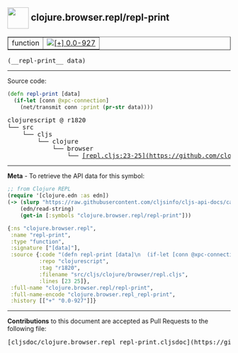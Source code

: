 ## <img width="48px" valign="middle" src="http://i.imgur.com/Hi20huC.png"> clojure.browser.repl/repl-print

 <table border="1">
<tr>

<td>function</td>
<td><a href="https://github.com/cljsinfo/cljs-api-docs/tree/0.0-927"><img valign="middle" alt="[+] 0.0-927" src="https://img.shields.io/badge/+-0.0--927-lightgrey.svg"></a> </td>
</tr>
</table>

 <samp>
(__repl-print__ data)<br>
</samp>

---





Source code:

```clj
(defn repl-print [data]
  (if-let [conn @xpc-connection]
    (net/transmit conn :print (pr-str data))))
```

 <pre>
clojurescript @ r1820
└── src
    └── cljs
        └── clojure
            └── browser
                └── <ins>[repl.cljs:23-25](https://github.com/clojure/clojurescript/blob/r1820/src/cljs/clojure/browser/repl.cljs#L23-L25)</ins>
</pre>


---

__Meta__ - To retrieve the API data for this symbol:

```clj
;; from Clojure REPL
(require '[clojure.edn :as edn])
(-> (slurp "https://raw.githubusercontent.com/cljsinfo/cljs-api-docs/catalog/cljs-api.edn")
    (edn/read-string)
    (get-in [:symbols "clojure.browser.repl/repl-print"]))
```

```clj
{:ns "clojure.browser.repl",
 :name "repl-print",
 :type "function",
 :signature ["[data]"],
 :source {:code "(defn repl-print [data]\n  (if-let [conn @xpc-connection]\n    (net/transmit conn :print (pr-str data))))",
          :repo "clojurescript",
          :tag "r1820",
          :filename "src/cljs/clojure/browser/repl.cljs",
          :lines [23 25]},
 :full-name "clojure.browser.repl/repl-print",
 :full-name-encode "clojure.browser.repl_repl-print",
 :history [["+" "0.0-927"]]}

```

---

__Contributions__ to this document are accepted as Pull Requests to the following file:

 <pre>
[cljsdoc/clojure.browser.repl_repl-print.cljsdoc](https://github.com/cljsinfo/cljs-api-docs/blob/master/cljsdoc/clojure.browser.repl_repl-print.cljsdoc)
</pre>

